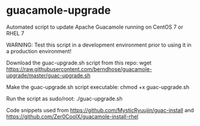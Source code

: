 # guacamole-upgrade
Automated script to update Apache Guacamole running on CentOS 7 or RHEL 7

WARNING: Test this script in a development environment prior to using it in a production environment!

Download the guac-upgrade.sh script from this repo:
wget https://raw.githubusercontent.com/berndhose/guacamole-upgrade/master/guac-upgrade.sh

Make the guac-upgrade.sh script executable:
chmod +x guac-upgrade.sh

Run the script as sudo/root:
./guac-upgrade.sh


Code snippets used from https://github.com/MysticRyuujin/guac-install and https://github.com/Zer0CoolX/guacamole-install-rhel

